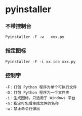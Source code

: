 # pyinstaller

### 不带控制台         
```apl
Pyinstaller -F -w   xxx.py
```

### 指定图标          
```apl
Pyinstaller -F -i xx.ico xxx.py
```

### 控制字
```apl
-F：打包 Python 程序为单个可执行文件
-D：打包 Python 程序为一个文件夹
-i：生成图标，只适用于 Windows 平台
-n：指定打包后生成文件的名称
-w：禁止命令行弹出
```



